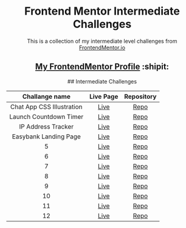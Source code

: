 <h1 align="center">Frontend Mentor Intermediate Challenges</h1>

<p align="center">This is a collection of my intermediate level challenges from <a href="https://www.frontendmentor.io/" target="_blank">FrontendMentor.io</a></p>

<h2 align="center"><a href="https://www.frontendmentor.io/profile/dnksebastian" target="_blank">My FrontendMentor Profile</a>  :shipit:</h2>

<div align="center"> 
## Intermediate Challenges

| Challange name | Live Page | Repository |
| :------------: | :-------: | :--------: |
| Chat App CSS Illustration | <a href="https://dnksebastian.github.io/Frontend-Mentor-Intermediate-Solutions/chat-app-css-illustration-master/" target="_blank">Live</a>  | <a href="https://github.com/dnksebastian/Frontend-Mentor-Intermediate-Solutions/tree/main/chat-app-css-illustration-master/" target="_blank">Repo</a>  |
| Launch Countdown Timer | <a href="https://dnksebastian.github.io/Frontend-Mentor-Intermediate-Solutions/launch-countdown-timer-main/" target="_blank">Live</a>  | <a href="https://github.com/dnksebastian/Frontend-Mentor-Intermediate-Solutions/tree/main/launch-countdown-timer-main/" target="_blank">Repo</a>  |
| IP Address Tracker | <a href="https://dnksebastian.github.io/Frontend-Mentor-Intermediate-Solutions/ip-address-tracker-master/" target="_blank">Live</a>  | <a href="https://github.com/dnksebastian/Frontend-Mentor-Intermediate-Solutions/tree/main/ip-address-tracker-master/" target="_blank">Repo</a>  |
| Easybank Landing Page | <a href="https://dnksebastian.github.io/Frontend-Mentor-Intermediate-Solutions/easybank-landing-page-master/" target="_blank">Live</a>  | <a href="https://github.com/dnksebastian/Frontend-Mentor-Intermediate-Solutions/tree/main/easybank-landing-page-master/" target="_blank">Repo</a>  |
| 5 | <a href="#" target="_blank">Live</a>  | <a href="#" target="_blank">Repo</a>  |
| 6 | <a href="#" target="_blank">Live</a>  | <a href="#" target="_blank">Repo</a>  |
| 7 | <a href="#" target="_blank">Live</a>  | <a href="#" target="_blank">Repo</a>  |
| 8 | <a href="#" target="_blank">Live</a>  | <a href="#" target="_blank">Repo</a>  |
| 9 | <a href="#" target="_blank">Live</a>  | <a href="#" target="_blank">Repo</a>  |
| 10 | <a href="#" target="_blank">Live</a>  | <a href="#" target="_blank">Repo</a>  |
| 11 | <a href="#" target="_blank">Live</a>  | <a href="#" target="_blank">Repo</a>  |
| 12 | <a href="#" target="_blank">Live</a>  | <a href="#" target="_blank">Repo</a>  |
</div>
